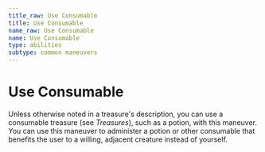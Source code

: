 ```yaml
---
title_raw: Use Consumable
title: Use Consumable
name_raw: Use Consumable
name: Use Consumable
type: abilities
subtype: common maneuvers
---
```


# Use Consumable

Unless otherwise noted in a treasure's description, you can use a consumable treasure (see *Treasures*), such as a potion, with this maneuver. You can use this maneuver to administer a potion or other consumable that benefits the user to a willing, adjacent creature instead of yourself.
